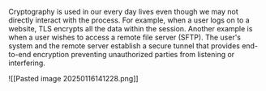 Cryptography is used in our every day lives even though we may not directly interact with the process. For example, when a user logs on to a website, TLS encrypts all the data within the session. Another example is when a user wishes to access a remote file server (SFTP). The user's system and the remote server establish a secure tunnel that provides end-to-end encryption preventing unauthorized parties from listening or interfering. 

![[Pasted image 20250116141228.png]]